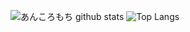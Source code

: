 ![あんころもち github stats](https://github-readme-stats.vercel.app/api?username=0Ankoromoti0&count_private=true&show_icons=true&theme=radical)
![Top Langs](https://github-readme-stats.vercel.app/api/top-langs/?username=0Ankoromoti0&theme=radical)
